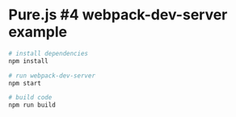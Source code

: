 # Pure.js \#4 webpack-dev-server example

``` bash
# install dependencies
npm install

# run webpack-dev-server
npm start

# build code
npm run build
```
